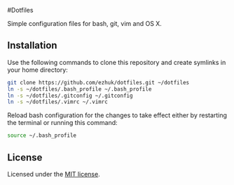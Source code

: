 #Dotfiles

Simple configuration files for bash, git, vim and OS X.

## Installation

Use the following commands to clone this repository and create symlinks in your home directory:

```bash
git clone https://github.com/ezhuk/dotfiles.git ~/dotfiles
ln -s ~/dotfiles/.bash_profile ~/.bash_profile
ln -s ~/dotfiles/.gitconfig ~/.gitconfig
ln -s ~/dotfiles/.vimrc ~/.vimrc
```

Reload bash configuration for the changes to take effect either by restarting the terminal or running this command:

```bash
source ~/.bash_profile
```

## License

Licensed under the [MIT license](LICENSE).
